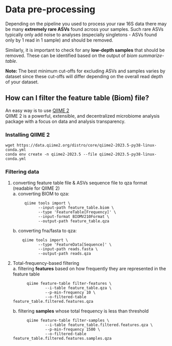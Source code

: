 # Data pre-processing
Depending on the pipeline you used to process your raw 16S data there may be many <b>extremely rare ASVs</b> found across your samples. 
Such rare ASVs typically only add noise to analyses (especially singletons - ASVs found only by 1 read in 1 sample) and should be removed. 

Similarly, it is important to check for any <b>low-depth samples</b> that should be removed. 
These can be identified based on the output of <I>biom summarize-table</i>.

<b>Note: </b> The best minimum cut-offs for excluding ASVs and samples varies by dataset since these cut-offs will differ depending on the overall read depth of your dataset.

## How can I filter the feature table (Biom) file?
An easy way is to use <a href="https://docs.qiime2.org/2023.5/">QIIME 2</a></br>
QIIME 2 is a powerful, extensible, and decentralized microbiome analysis package with a focus on data and analysis transparency.

### Installing QIIME 2
```
wget https://data.qiime2.org/distro/core/qiime2-2023.5-py38-linux-conda.yml
conda env create -n qiime2-2023.5 --file qiime2-2023.5-py38-linux-conda.yml
```

### Filtering data
1. converting feature table file & ASVs sequence file to qza format (readable for QIIME 2)</br>
   a. converting BIOM to qza:
   ```
        qiime tools import \
              --input-path feature_table.biom \
              --type 'FeatureTable[Frequency]' \
              --input-format BIOMV210Format \
              --output-path feature_table.qza
   ```
   b. converting fna/fasta to qza:
   ```
       qiime tools import \
              --type 'FeatureData[Sequence]' \
              --input-path reads.fasta \
              --output-path reads.qza
   ```
2. Total-frequency-based filtering</br>
   a. filtering <b>features</b> based on how frequently they are represented in the feature table
   ```
         qiime feature-table filter-features \
                 --i-table feature_table.qza \
                 --p-min-frequency 10 \
                 --o-filtered-table feature_table.filtered.features.qza
   ```

   b. filtering <b>samples</b> whose total frequency is less than threshold
   ```
         qiime feature-table filter-samples \
                 --i-table feature_table.filtered.features.qza \
                 --p-min-frequency 1500 \
                 --o-filtered-table feature_table.filtered.features.samples.qza
   ```
   
